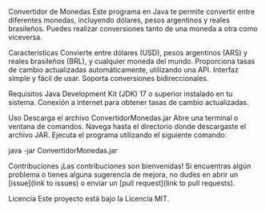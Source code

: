 Convertidor de Monedas
Este programa en Java te permite convertir entre diferentes monedas, incluyendo dólares, pesos argentinos y reales brasileños. Puedes realizar conversiones tanto de una moneda a otra como viceversa.

Características
Convierte entre dólares (USD), pesos argentinos (ARS) y reales brasileños (BRL), y cualquier moneda del mundo.
Proporciona tasas de cambio actualizadas automáticamente, utilizando una API.
Interfaz simple y fácil de usar.
Soporta conversiones bidireccionales.

Requisitos
Java Development Kit (JDK) 17 o superior instalado en tu sistema.
Conexión a internet para obtener tasas de cambio actualizadas.

Uso
Descarga el archivo ConvertidorMonedas.jar
Abre una terminal o ventana de comandos.
Navega hasta el directorio donde descargaste el archivo JAR.
Ejecuta el programa utilizando el siguiente comando:

java -jar ConvertidorMonedas.jar

Contribuciones
¡Las contribuciones son bienvenidas! Si encuentras algún problema o tienes alguna sugerencia de mejora, no dudes en abrir un [issue](link to issues) o enviar un [pull request](link to pull requests).

Licencia
Este proyecto está bajo la Licencia MIT.
